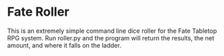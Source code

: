 # Fate Roller

This is an extremely simple command line dice roller for the Fate Tabletop RPG system. Run roller.py and the program will return the results, the net amount, and where it falls on the ladder.
